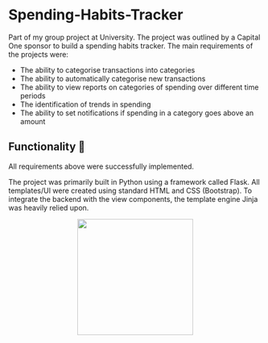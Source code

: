 # Spending-Habits-Tracker

Part of my group project at University. The project was outlined by a Capital One sponsor to build a spending habits tracker. The main requirements of the projects were:

- The ability to categorise transactions into categories
- The ability to automatically categorise new transactions
- The ability to view reports on categories of spending over different time periods
- The identification of trends in spending
- The ability to set notifications if spending in a category goes above an amount

## Functionality 🔋

All requirements above were successfully implemented.

The project was primarily built in Python using a framework called Flask. All templates/UI were created using standard HTML and CSS (Bootstrap). 
To integrate the backend with the view components, the template engine Jinja was heavily relied upon. 

<p align="center">
  <img src="" width="230" />
</p>
 

